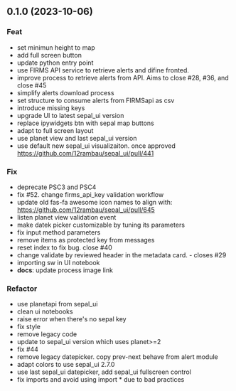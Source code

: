 ## 0.1.0 (2023-10-06)

### Feat

- set minimun height to map
- add full screen button
- update python entry point
- use FIRMS API service to retrieve alerts and difine fronted.
- improve process to retrieve alerts from API. Aims to close #28, #36, and close #45
- simplify alerts download process
- set structure to consume alerts from FIRMSapi as csv
- introduce missing keys
- upgrade UI to latest sepal_ui version
- replace ipywidgets btn with sepal map buttons
- adapt to full screen layout
- use planet view and last sepal_ui version
- use default new sepal_ui visualizaiton. once approved https://github.com/12rambau/sepal_ui/pull/441

### Fix

- deprecate PSC3 and PSC4
- fix #52. change firms_api_key validation workflow
- update old fas-fa awesome icon names to align with: https://github.com/12rambau/sepal_ui/pull/645
- listen planet view validation event
- make datek picker customizable by tuning its parameters
- fix input method parameters
- remove items as protected key from messages
- reset index to fix bug. close #40
- change validate by reviewed header in the metadata card. - closes #29
- importing sw in UI notebook
- **docs**: update process image link

### Refactor

- use planetapi from sepal_ui
- clean ui notebooks
- raise error when there's no sepal key
- fix style
- remove legacy code
- update to sepal_ui version which uses planet>=2
- fix #44
- remove legacy datepicker. copy prev-next behave from alert module
- adapt colors to use sepal_ui 2.7.0
- use last sepal_ui datepicker, add sepal_ui fullscreen control
- fix imports and avoid using import * due to bad practices
